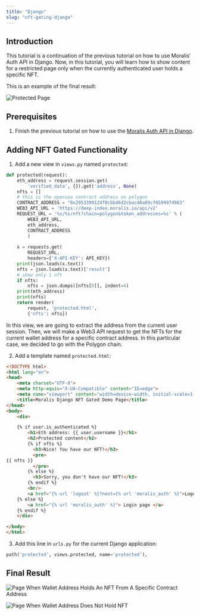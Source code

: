 ```yaml
---
title: "Django"
slug: "nft-gating-django"
---
```

## Introduction

This tutorial is a continuation of the previous tutorial on how to use Moralis' Auth API in Django. Now, in this tutorial, you will learn how to show content for a restricted page only when the currently authenticated user holds a specific NFT.

This is an example of the final result:

![Protected Page](/img/content/1c0bae3-protected_with_nft_2.png)

## Prerequisites

1. Finish the previous tutorial on how to use the [Moralis Auth API in Django](https://docs.moralis.io/docs/python-django-web3-auth).

## Adding NFT Gated Functionality

1. Add a new view in `views.py` named `protected`:

```python views.py
def protected(request):
    eth_address = request.session.get(
        'verified_data', {}).get('address', None)
    nfts = []
    # this is the opensea contract address on polygon
    CONTRACT_ADDRESS = "0x2953399124f0cbb46d2cbacd8a89cf0599974963"
    WEB3_API_URL = 'https://deep-index.moralis.io/api/v2'
    REQUEST_URL = '%s/%s/nft?chain=polygon&token_addresses=%s' % (
        WEB3_API_URL,
        eth_address,
        CONTRACT_ADDRESS
        )
         
    x = requests.get(
        REQUEST_URL,
        headers={'X-API-KEY': API_KEY})
    print(json.loads(x.text))
    nfts = json.loads(x.text)['result']
    # show only 1 nft
    if nfts:
        nfts = json.dumps([nfts[0]], indent=4)
    print(eth_address)
    print(nfts)
    return render(
        request, 'protected.html',
        {'nfts': nfts})
```



In this view, we are going to extract the address from the current user session. Then, we will make a Web3 API request to get the NFTs for the current wallet address for a specific contract address. In this particular case, we decided to go with the Polygon chain.

2. Add a template named `protected.html`:

```html protected.html
<!DOCTYPE html>
<html lang="en">
<head>
    <meta charset="UTF-8">
    <meta http-equiv="X-UA-Compatible" content="IE=edge">
    <meta name="viewport" content="width=device-width, initial-scale=1.0">
    <title>Moralis Django NFT Gated Demo Page</title>
</head>
<body>
    <div>

    {% if user.is_authenticated %}
        <h1>Eth address: {{ user.username }}</h1>
        <h2>Protected content</h2>
        {% if nfts %}
          <h3>Nice! You have our NFT!</h3>
          <pre>
{{ nfts }}
          </pre>
        {% else %}
          <h3>Sorry, you don't have our NFT!</h3>
        {% endif %}
        <br/>
        <a href="{% url 'logout' %}?next={% url 'moralis_auth' %}">Logout</a>
    {% else %}
        <a href="{% url 'moralis_auth' %}"> Login page </a>
    {% endif %}
    </div>

</body>
</html>
```



3. Add this line in `urls.py` for the current Django application:

```python urls.py
path('protected', views.protected, name='protected'),
```



## Final Result

![Page When Wallet Address Holds An NFT From A Specific  Contract Address](/img/content/91158d8-protected_with_nft_2.png)

![Page When Wallet Address Does Not Hold NFT](/img/content/b74feb4-protected_without_nft.png)